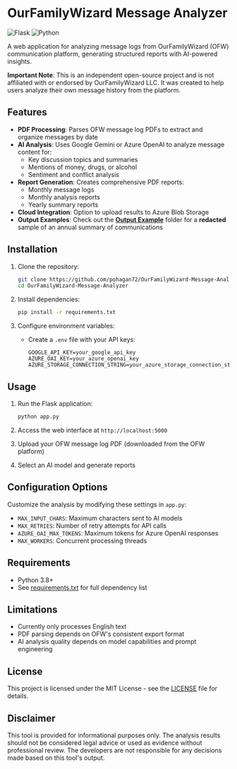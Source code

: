 # OurFamilyWizard Message Analyzer

![Flask](https://img.shields.io/badge/Flask-2.3.2-blue)
![Python](https://img.shields.io/badge/Python-3.8+-blue)

A web application for analyzing message logs from OurFamilyWizard (OFW) communication platform, generating structured reports with AI-powered insights.

**Important Note**: This is an independent open-source project and is not affiliated with or endorsed by OurFamilyWizard LLC. It was created to help users analyze their own message history from the platform.

## Features

- **PDF Processing**: Parses OFW message log PDFs to extract and organize messages by date
- **AI Analysis**: Uses Google Gemini or Azure OpenAI to analyze message content for:
  - Key discussion topics and summaries
  - Mentions of money, drugs, or alcohol
  - Sentiment and conflict analysis
- **Report Generation**: Creates comprehensive PDF reports:
  - Monthly message logs
  - Monthly analysis reports
  - Yearly summary reports
- **Cloud Integration**: Option to upload results to Azure Blob Storage
- **Output Examples**: Check out the [**Output Example**](https://github.com/pohagan72/pohagan72-OurFamilyWizard-Message-Analyzer/tree/main/Example%20Output) folder for a **redacted** sample of an annual summary of communications

## Installation

1. Clone the repository:
   ```bash
   git clone https://github.com/pohagan72/OurFamilyWizard-Message-Analyzer.git
   cd OurFamilyWizard-Message-Analyzer
   ```

2. Install dependencies:
   ```bash
   pip install -r requirements.txt
   ```

3. Configure environment variables:
   - Create a `.env` file with your API keys:
     ```
     GOOGLE_API_KEY=your_google_api_key
     AZURE_OAI_KEY=your_azure_openai_key
     AZURE_STORAGE_CONNECTION_STRING=your_azure_storage_connection_string
     ```

## Usage

1. Run the Flask application:
   ```bash
   python app.py
   ```

2. Access the web interface at `http://localhost:5000`

3. Upload your OFW message log PDF (downloaded from the OFW platform)

4. Select an AI model and generate reports

## Configuration Options

Customize the analysis by modifying these settings in `app.py`:
- `MAX_INPUT_CHARS`: Maximum characters sent to AI models
- `MAX_RETRIES`: Number of retry attempts for API calls
- `AZURE_OAI_MAX_TOKENS`: Maximum tokens for Azure OpenAI responses
- `MAX_WORKERS`: Concurrent processing threads

## Requirements

- Python 3.8+
- See [requirements.txt](requirements.txt) for full dependency list

## Limitations

- Currently only processes English text
- PDF parsing depends on OFW's consistent export format
- AI analysis quality depends on model capabilities and prompt engineering

## License

This project is licensed under the MIT License - see the [LICENSE](LICENSE) file for details.

## Disclaimer

This tool is provided for informational purposes only. The analysis results should not be considered legal advice or used as evidence without professional review. The developers are not responsible for any decisions made based on this tool's output.
